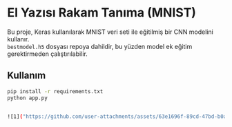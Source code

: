# El Yazısı Rakam Tanıma (MNIST)

Bu proje, Keras kullanılarak MNIST veri seti ile eğitilmiş bir CNN modelini kullanır.  
`bestmodel.h5` dosyası repoya dahildir, bu yüzden model ek eğitim gerektirmeden çalıştırılabilir.

## Kullanım
```bash
pip install -r requirements.txt
python app.py


![1]("https://github.com/user-attachments/assets/63e1696f-89cd-47bd-b0ab-d92ddf0b0ca8")
